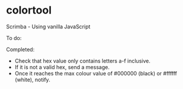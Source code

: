 # colortool
Scrimba - Using vanilla JavaScript 

To do:

Completed:
- Check that hex value only contains letters a-f inclusive.
- If it is not a valid hex, send a message.
- Once it reaches the max colour value of #000000 (black) or #ffffff (white), notify.